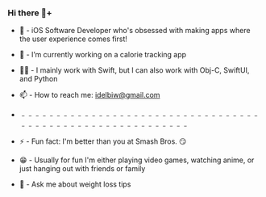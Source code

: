 ### Hi there 👋+


- 📲 - iOS Software Developer who's obsessed with making apps where the user experience comes first!
- 🔭 - I’m currently working on a calorie tracking app
- 🧑‍💻 - I mainly work with Swift, but I can also work with Obj-C, SwiftUI, and Python
- 📫 - How to reach me: idelbiw@gmail.com

- ﹣﹣﹣﹣﹣﹣﹣﹣﹣﹣﹣﹣﹣﹣﹣﹣﹣﹣﹣﹣﹣﹣﹣﹣﹣﹣﹣﹣﹣﹣﹣﹣﹣﹣﹣﹣﹣﹣﹣﹣﹣﹣﹣﹣﹣﹣﹣﹣﹣﹣﹣﹣﹣﹣﹣﹣﹣﹣

- ⚡ - Fun fact: I'm better than you at Smash Bros. 😏
- 😁 - Usually for fun I'm either playing video games, watching anime, or just hanging out with friends or family
- 💬 - Ask me about weight loss tips
